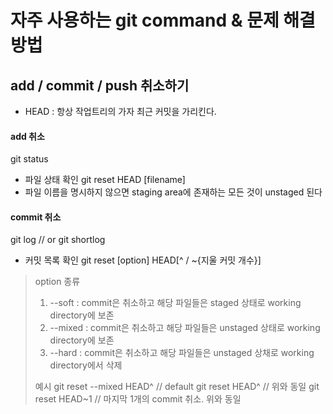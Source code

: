 자주 사용하는 git command & 문제 해결 방법
===================================

## add / commit / push 취소하기
- HEAD : 항상 작업트리의 가자 최근 커밋을 가리킨다.
#### add 취소
  git status
- 파일 상태 확인
  git reset HEAD [filename]
- 파일 이름을 명시하지 않으면 staging area에 존재하는 모든 것이 unstaged 된다


#### commit 취소
  git log // or git shortlog
- 커밋 목록 확인
  git reset [option] HEAD[^ / ~{지울 커밋 개수}]
> option 종류
> 1. --soft : commit은 취소하고 해당 파일들은 staged 상태로 working directory에 보존
> 2. --mixed : commit은 취소하고 해당 파일들은 unstaged 상태로 working directory에 보존
> 3. --hard : commit은 취소하고 해당 파일들은 unstaged 상채로 working directory에서 삭제
> 
> 예시
>   git reset --mixed HEAD^ // default
>   git reset HEAD^ // 위와 동일
>   git reset HEAD~1 // 마지막 1개의 commit 취소. 위와 동일 
